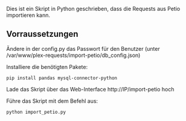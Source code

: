 Dies ist ein Skript in Python geschrieben, dass die Requests aus Petio importieren kann.

## Vorraussetzungen
Ändere in der config.py das Passwort für den Benutzer (unter /var/www/plex-requests/import-petio/db_config.json)

Installiere die benötigten Pakete:
```
pip install pandas mysql-connector-python
```
Lade das Skript über das Web-Interface http://IP/import-petio hoch

Führe das Skript mit dem Befehl aus:
```
python import_petio.py
```